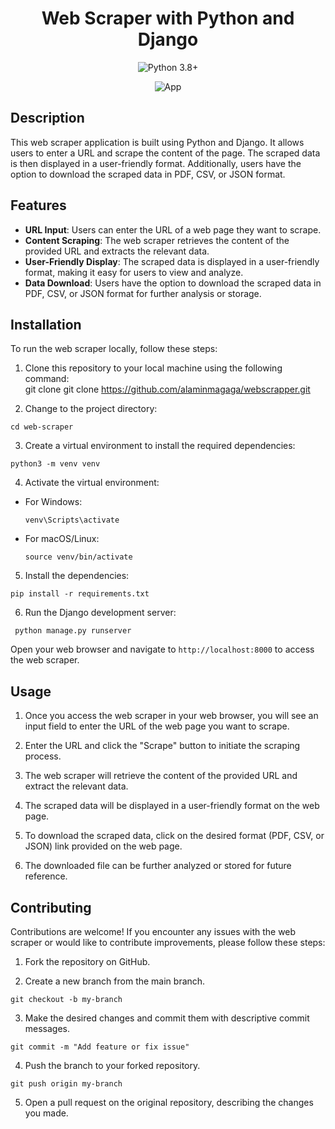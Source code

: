 <h1 align="center">Web Scraper with Python and Django</h1>

<p align="center">
  <img src="https://img.shields.io/badge/python-3.8%2B-blue.svg" alt="Python 3.8+">
</p>

<p align="center">
  <img src="https://github.com/alaminmagaga/webscrapper/blob/master/Untitled.gif" alt="App">
</p>

<h2>Description</h2>

This web scraper application is built using Python and Django. It allows users to enter a URL and scrape the content of the page. The scraped data is then displayed in a user-friendly format. Additionally, users have the option to download the scraped data in PDF, CSV, or JSON format.

## Features

- **URL Input**: Users can enter the URL of a web page they want to scrape.
- **Content Scraping**: The web scraper retrieves the content of the provided URL and extracts the relevant data.
- **User-Friendly Display**: The scraped data is displayed in a user-friendly format, making it easy for users to view and analyze.
- **Data Download**: Users have the option to download the scraped data in PDF, CSV, or JSON format for further analysis or storage.

## Installation

To run the web scraper locally, follow these steps:

1. Clone this repository to your local machine using the following command:
<br>git clone git clone https://github.com/alaminmagaga/webscrapper.git

2. Change to the project directory:
```
cd web-scraper
```

3. Create a virtual environment to install the required dependencies:
```
python3 -m venv venv
```

4. Activate the virtual environment:
- For Windows:
  ```
  venv\Scripts\activate
  ```
- For macOS/Linux:
  ```
  source venv/bin/activate
  ```

5. Install the dependencies:
 ```
 pip install -r requirements.txt
  ```

6. Run the Django development server:
```
 python manage.py runserver
  ```
Open your web browser and navigate to `http://localhost:8000` to access the web scraper.

## Usage

1. Once you access the web scraper in your web browser, you will see an input field to enter the URL of the web page you want to scrape.

2. Enter the URL and click the "Scrape" button to initiate the scraping process.

3. The web scraper will retrieve the content of the provided URL and extract the relevant data.

4. The scraped data will be displayed in a user-friendly format on the web page.

5. To download the scraped data, click on the desired format (PDF, CSV, or JSON) link provided on the web page.

6. The downloaded file can be further analyzed or stored for future reference.

## Contributing

Contributions are welcome! If you encounter any issues with the web scraper or would like to contribute improvements, please follow these steps:

1. Fork the repository on GitHub.

2. Create a new branch from the main branch.
 ```
 git checkout -b my-branch
  ```
  
3. Make the desired changes and commit them with descriptive commit messages.
```
git commit -m "Add feature or fix issue"
```

4. Push the branch to your forked repository.
```
git push origin my-branch
```

5. Open a pull request on the original repository, describing the changes you made.



